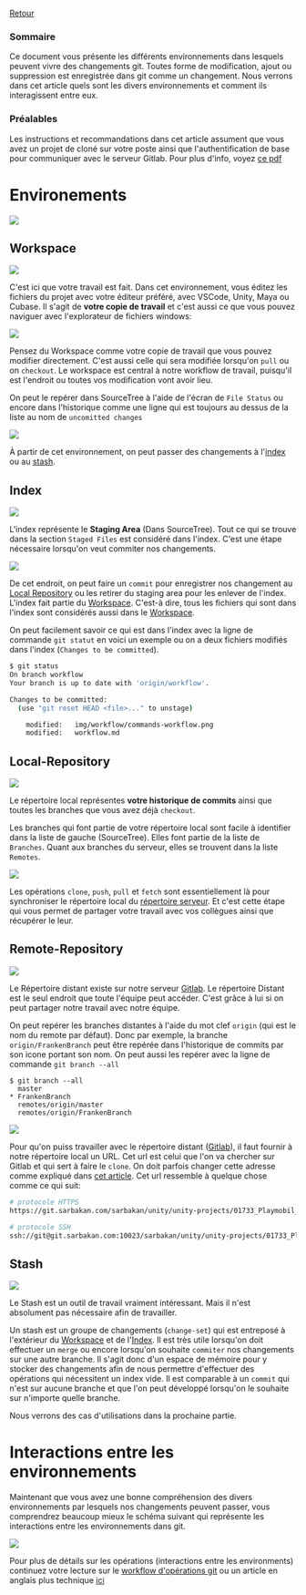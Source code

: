 [Retour](home)

### Sommaire

Ce document vous présente les différents environnements dans lesquels peuvent vivre des changements git. Toutes forme de modification, ajout ou suppression est enregistrée dans git comme un changement. Nous verrons dans cet article quels sont les divers environnements et comment ils interagissent entre eux.

### Préalables

Les instructions et recommandations dans cet article assument que vous avez un projet de cloné sur votre poste ainsi que l'authentification de base pour communiquer avec le serveur Gitlab. Pour plus d'info, voyez [ce pdf](pdf/sarbakan_sourcetree.pdf)

# Environements

![](img/workflow/environments.jpg)

## Workspace

![](img/workflow/icons-workspace.jpg) 

C'est ici que votre travail est fait. Dans cet environnement, vous éditez les fichiers du projet avec votre éditeur préféré, avec VSCode, Unity, Maya ou Cubase. Il s'agit de **votre copie de travail** et c'est aussi ce que vous pouvez naviguer avec l'explorateur de fichiers windows: 

![](img/workflow/windows-explorer.jpg)

Pensez du Workspace comme votre copie de travail que vous pouvez modifier directement. C'est aussi celle qui sera modifiée lorsqu'on `pull` ou on `checkout`. Le workspace est central à notre workflow de travail, puisqu'il est l'endroit ou toutes vos modification vont avoir lieu. 

On peut le repérer dans SourceTree à l'aide de l'écran de `File Status` ou encore dans l'historique comme une ligne qui est toujours au dessus de la liste au nom de `uncomitted changes`

![](img/workflow/uncommited-changes.jpg)

À partir de cet environnement, on peut passer des changements à l'[index](#index) ou au [stash](#stash).

## Index

![](img/workflow/icons-index.jpg) 

L'index représente le **Staging Area** (Dans SourceTree). Tout ce qui se trouve dans la section `Staged Files` est considéré dans l'index. C'est une étape nécessaire lorsqu'on veut commiter nos changements.

![](img/workflow/staging-area.jpg)

De cet endroit, on peut faire un `commit` pour enregistrer nos changement au [Local Repository](#local-repository) ou les retirer du staging area pour les enlever de l'index. L'index fait partie du [Workspace](#workspace). C'est-à dire, tous les fichiers qui sont dans l'index sont considérés aussi dans le [Workspace](#workspace).

On peut facilement savoir ce qui est dans l'index avec la ligne de commande `git statut` en voici un exemple ou on a deux fichiers modifiés dans l'index (`Changes to be committed`).

```bash
$ git status 
On branch workflow
Your branch is up to date with 'origin/workflow'.

Changes to be committed:
  (use "git reset HEAD <file>..." to unstage)

	modified:   img/workflow/commands-workflow.png
	modified:   workflow.md
```

## Local-Repository

![](img/workflow/icons-local-repo.jpg) 

Le répertoire local représentes **votre historique de commits** ainsi que toutes les branches que vous avez déjà `checkout`.

Les branches qui font partie de votre répertoire local sont facile à identifier dans la liste de gauche (SourceTree). Elles font partie de la liste de `Branches`. Quant aux branches du serveur, elles se trouvent dans la liste `Remotes`.

![](img/workflow/checkout.jpg)

Les opérations `clone`, `push`, `pull` et `fetch` sont essentiellement là pour synchroniser le répertoire local du [répertoire serveur](#remote-repository). Et c'est cette étape qui vous permet de partager votre travail avec vos collègues ainsi que récupérer le leur.

## Remote-Repository

![](img/workflow/icons-remote-repo.jpg) 

Le Répertoire distant existe sur notre serveur [Gitlab](https://git.sarbakan.com). Le répertoire Distant est le seul endroit que toute l'équipe peut accéder. C'est grâce à lui si on peut partager notre travail avec notre équipe.

On peut repérer les branches distantes à l'aide du mot clef `origin` (qui est le nom du remote par défaut). Donc par exemple, la branche `origin/FrankenBranch` peut être repérée dans l'historique de commits par son icone portant son nom. On peut aussi les repérer avec la ligne de commande `git branch --all`

```
$ git branch --all
  master
* FrankenBranch
  remotes/origin/master
  remotes/origin/FrankenBranch
```

![](img/workflow/commit-history.jpg)

Pour qu'on puiss travailler avec le répertoire distant ([Gitlab](https://git.sarbakan.com)), il faut fournir à notre répertoire local un URL. Cet url est celui que l'on va chercher sur Gitlab et qui sert à faire le `clone`. On doit parfois changer cette adresse comme expliqué dans [cet article](change-remote-url). Cet url ressemble à quelque chose comme ce qui suit:

```bash
# protocole HTTPS
https://git.sarbakan.com/sarbakan/unity/unity-projects/01733_Playmobil_Crystal_Palace_app.git

# protocole SSH
ssh://git@git.sarbakan.com:10023/sarbakan/unity/unity-projects/01733_Playmobil_Crystal_Palace_app.git
```

## Stash

![](img/workflow/icons-stash.jpg) 

Le Stash est un outil de travail vraiment intéressant. Mais il n'est absolument pas nécessaire afin de travailler. 

Un stash est un groupe de changements (`change-set`) qui est entreposé à l'extérieur du [Workspace](#workspace) et de l'[Index](#index). Il est très utile lorsqu'on doit effectuer un `merge` ou encore lorsqu'on souhaite `commiter` nos changements sur une autre branche. Il s'agit donc d'un espace de mémoire pour y stocker des changements afin de nous permettre d'effectuer des opérations qui nécessitent un index vide. Il est comparable à un `commit` qui n'est sur aucune branche et que l'on peut développé lorsqu'on le souhaite sur n'importe quelle branche.

Nous verrons des cas d'utilisations dans la prochaine partie.

# Interactions entre les environnements

Maintenant que vous avez une bonne compréhension des divers environnements par lesquels nos changements peuvent passer, vous comprendrez beaucoup mieux le schéma suivant qui représente les interactions entre les environnements dans git.

![](img/workflow/commands-workflow-reworked.png)

Pour plus de détails sur les opérations (interactions entre les environments) continuez votre lecture sur le [workflow d'opérations git](git-workflow) ou un article en anglais plus technique [ici](https://blog.osteele.com/2008/05/my-git-workflow/)
